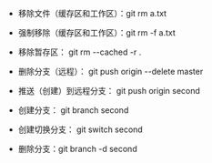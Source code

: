 - 移除文件（缓存区和工作区）：git rm a.txt

- 强制移除（缓存区和工作区）：git rm -f a.txt

- 移除暂存区： git rm --cached -r .

- 删除分支（远程）： git push origin --delete master

- 推送（创建）到远程分支： git push origin second

- 创建分支： git branch second

- 创建切换分支： git switch second

- 删除分支：git branch -d second


